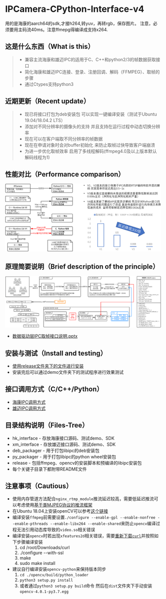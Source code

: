 
# IPCamera-CPython-Interface-v4


用的是海康的aarch64的sdk,才接h264,转yuv，再转rgb，保存图片。
注意，必须要用主码流40ms。注意ffmepg得编译成支持x264.



## 这是什么东西（What is this）

> * 兼容主流海康和雄迈IPC的适用于C、C++和python2/3的帧数据获取接口
> * 简化海康和雄迈IPC连接、登录、注册回调、解码（FFMPEG）、取帧的步骤
> * 通过Ctypes支持python3

## 近期更新（Recent update）

> * 现已将接口打包为deb安装包 可以实现一键编译安装（测试于Ubuntu 19.04/18.04.2 LTS）
> * 添加对不同分辨率的摄像头的支持 并且支持在运行过程中动态切换分辨率
> * 现在可以在客户端取不同分辨率的帧数据
> * 现在在申请对象时会对buffer初始化 来防止取帧过快导致客户端崩溃
> * 为进一步优化取帧效率 启用了多线程解码(ffmpeg4.0及以上版本默认解码线程为1)

## 性能对比（Performance comparison）

![一张图看懂取帧接口版本差异](./introduction/different.png)

## 原理简要说明（Brief description of the principle）

![一张图看懂取帧接口处理流程](./introduction/process.png)

* [数据驱动层IPC取帧接口说明.pptx](数据驱动层IPC取帧接口说明.pptx)

## 安装与测试（Install and testing）

* [使用release文件夹下的文件进行安装](release/Readme.md)
* 安装完后可以通过demo文件夹下的测试程序进行效果测试

## 接口调用方式（C/C++/Python）

* [海康IPC调用方式](hk_interface_v4/demo/README.md)
* [雄迈IPC调用方式](xm_interface_v4/demo/README.md)

## 目录结构说明（Files-Tree）

* hk_interface - 存放海康接口源码、测试demo、SDK
* xm_interface - 存放雄迈接口源码、测试demo、SDK
* deb_packager - 用于打包libipc的deb安装包
* py_packager - 用于打包libipc的python wheel安装包
* release - 包括ffmpeg、opencv的安装脚本和预编译的libipc安装包
* 每个关键子目录下都附带README文件

## 注意事项（Cautious）

* 使用内存管道方法配合`nginx_rtmp_module`推流延迟较高，需要低延迟推流可以考虑使用[基于类MJPEG协议的推流框架](...)
* 在Ubuntu 18.04上安装openCV可以参考[这个链接](https://www.pyimagesearch.com/2018/08/15/how-to-install-opencv-4-on-ubuntu/)
* 编译安装`ffmpeg`前需要设置`./configure --enable-gpl --enable-nonfree --enable-pthreads --enable-libx264 --enable-shared`来防止`opencv`编译过程无法引用动态库导致的`video.so`相关错误
* 编译安装`opencv`时若出现`xfeatures2d`相关错误，需要[重新下载`curl`](https://curl.haxx.se/download.html)并按照如下步骤编译安装
    1. cd /root/Downloads/curl
    2. ./configure --with-ssl
    3. make
    4. sudo make install
* 建议自行编译安装`opencv-python`来保持版本同步
    1. `cd ./opencv/build/python_loader`
    2. `python3 setup.py install`
    3. 或者通过`python3 setup.py build`命令 然后在`dist`文件夹下手动安装`opencv-4.0.1-py3.7.egg`
